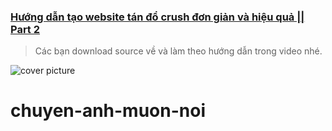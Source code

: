 ### [Hướng dẫn tạo website tán đổ crush đơn giản và hiệu quả || Part 2](https://youtu.be/e2KYBhCx-uU)
> Các bạn download source về và làm theo hướng dẫn trong video nhé.


![cover picture](/img/totinh2021-part2.jpg)
# chuyen-anh-muon-noi
